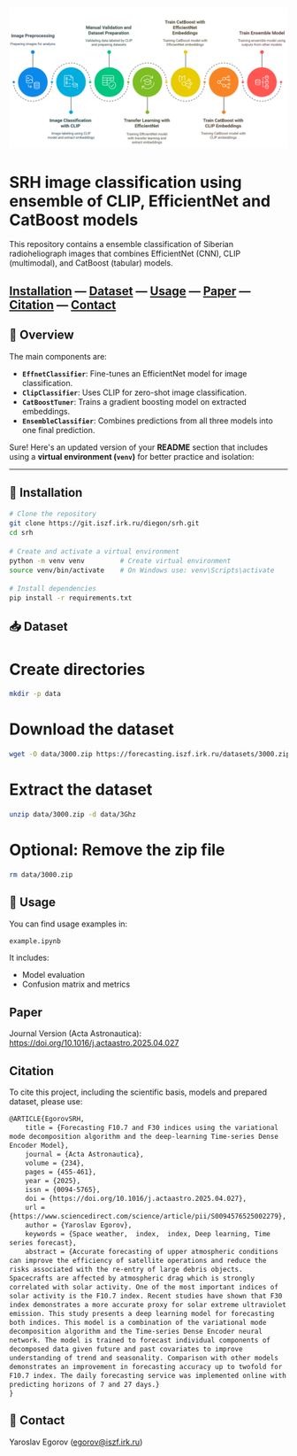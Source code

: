 ![](fig/worlflow.png)
---
# SRH image classification using ensemble of CLIP, EfficientNet and CatBoost models

This repository contains a ensemble classification of Siberian radioheliograph images that combines EfficientNet (CNN), CLIP (multimodal), and CatBoost (tabular) models.

## [Installation](#-installation) — [Dataset](#-dataset) — [Usage](#-usage) — [Paper](#paper) — [Citation](#citation) — [Contact](#-contact)

## 🧠 Overview

The main components are:

- **`EffnetClassifier`**: Fine-tunes an EfficientNet model for image classification.
- **`ClipClassifier`**: Uses CLIP for zero-shot image classification.
- **`CatBoostTuner`**: Trains a gradient boosting model on extracted embeddings.
- **`EnsembleClassifier`**: Combines predictions from all three models into one final prediction.


Sure! Here's an updated version of your **README** section that includes using a **virtual environment (`venv`)** for better practice and isolation:

---

## 🔧 Installation

```bash
# Clone the repository
git clone https://git.iszf.irk.ru/diegon/srh.git
cd srh

# Create and activate a virtual environment
python -m venv venv         # Create virtual environment
source venv/bin/activate    # On Windows use: venv\Scripts\activate

# Install dependencies
pip install -r requirements.txt
```


## 📥 Dataset

# Create directories
```bash
mkdir -p data
```

# Download the dataset
```bash
wget -O data/3000.zip https://forecasting.iszf.irk.ru/datasets/3000.zip
```

# Extract the dataset
```bash
unzip data/3000.zip -d data/3Ghz
```

# Optional: Remove the zip file
```bash
rm data/3000.zip
```

## 📄 Usage

You can find usage examples in:

```bash
example.ipynb
```

It includes:
- Model evaluation
- Confusion matrix and metrics

## Paper

Journal Version (Acta Astronautica): https://doi.org/10.1016/j.actaastro.2025.04.027

<!-- Open access (arXiv): https://arxiv.org/abs/id -->


## Citation

To cite this project, including the scientific basis, models and prepared dataset, please use:

```
@ARTICLE{EgorovSRH,
    title = {Forecasting F10.7 and F30 indices using the variational mode decomposition algorithm and the deep-learning Time-series Dense Encoder Model},
    journal = {Acta Astronautica},
    volume = {234},
    pages = {455-461},
    year = {2025},
    issn = {0094-5765},
    doi = {https://doi.org/10.1016/j.actaastro.2025.04.027},
    url = {https://www.sciencedirect.com/science/article/pii/S0094576525002279},
    author = {Yaroslav Egorov},
    keywords = {Space weather,  index,  index, Deep learning, Time series forecast},
    abstract = {Accurate forecasting of upper atmospheric conditions can improve the efficiency of satellite operations and reduce the risks associated with the re-entry of large debris objects. Spacecrafts are affected by atmospheric drag which is strongly correlated with solar activity. One of the most important indices of solar activity is the F10.7 index. Recent studies have shown that F30 index demonstrates a more accurate proxy for solar extreme ultraviolet emission. This study presents a deep learning model for forecasting both indices. This model is a combination of the variational mode decomposition algorithm and the Time-series Dense Encoder neural network. The model is trained to forecast individual components of decomposed data given future and past covariates to improve understanding of trend and seasonality. Comparison with other models demonstrates an improvement in forecasting accuracy up to twofold for F10.7 index. The daily forecasting service was implemented online with predicting horizons of 7 and 27 days.}
}

```

## 🤝 Contact

Yaroslav Egorov (egorov@iszf.irk.ru)
